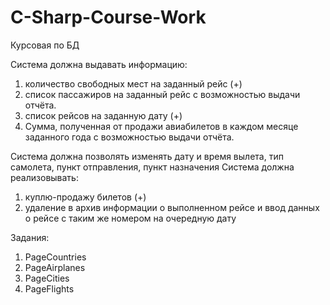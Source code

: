 # C-Sharp-Course-Work
Курсовая по БД

Система должна выдавать информацию:
1) количество свободных мест на заданный рейс (+)
2) список пассажиров на заданный рейс с возможностью выдачи отчёта.
3) список рейсов на заданную дату (+)
4) Сумма, полученная от продажи авиабилетов в каждом месяце заданного года с возможностью выдачи отчёта.

Система должна позволять изменять дату и время вылета, тип самолета, пункт отправления, пункт назначения
Система должна реализовывать:
1) куплю-продажу билетов (+)
2) удаление в архив информации о выполненном рейсе и ввод данных о рейсе с таким же номером на очередную дату 
 

Задания:
1) PageCountries
2) PageAirplanes
3) PageCities
4) PageFlights

